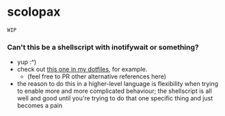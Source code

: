 # scolopax

`WIP`

### Can't this be a shellscript with inotifywait or something?

- yup :^)
- check out [this one in my dotfiles](https://github.com/ja-he/dotfiles/blob/master/scripts/watch-dir-run-thing.sh), for example.
    - (feel free to PR other alternative references here)
- the reason to do this in a higher-level language is flexibility when trying to enable more and more complicated behaviour;
  the shellscript is all well and good until you're trying to do that one specific thing and just becomes a pain
